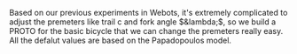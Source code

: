 Based on our previous experiments in Webots, it's extremely complicated to adjust the premeters like trail c and fork angle $&lambda;$, so we build a PROTO for the basic bicycle that we can change the premeters really easy. All the defalut values are based on the Papadopoulos model.

